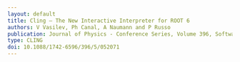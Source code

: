 ```yaml
---
layout: default
title: Cling – The New Interactive Interpreter for ROOT 6
authors: V Vasilev, Ph Canal, A Naumann and P Russo
publication: Journal of Physics - Conference Series, Volume 396, Software Engineering, Data Stores and Databases
type: CLING
doi: 10.1088/1742-6596/396/5/052071
---
```

